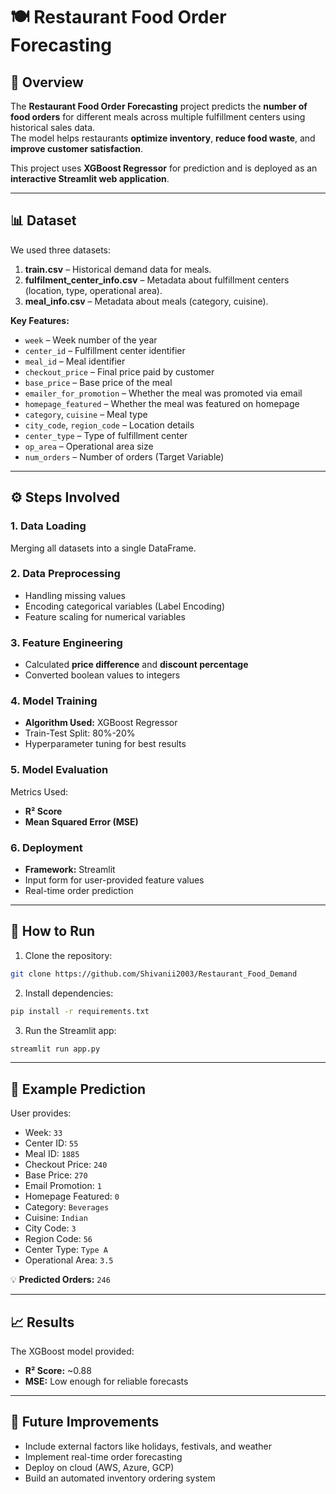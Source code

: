 # 🍽️ Restaurant Food Order Forecasting

## 📌 Overview
The **Restaurant Food Order Forecasting** project predicts the **number of food orders** for different meals across multiple fulfillment centers using historical sales data.  
The model helps restaurants **optimize inventory**, **reduce food waste**, and **improve customer satisfaction**.

This project uses **XGBoost Regressor** for prediction and is deployed as an **interactive Streamlit web application**.

---

## 📊 Dataset
We used three datasets:

1. **train.csv** – Historical demand data for meals.
2. **fulfilment_center_info.csv** – Metadata about fulfillment centers (location, type, operational area).
3. **meal_info.csv** – Metadata about meals (category, cuisine).

**Key Features:**
- `week` – Week number of the year
- `center_id` – Fulfillment center identifier
- `meal_id` – Meal identifier
- `checkout_price` – Final price paid by customer
- `base_price` – Base price of the meal
- `emailer_for_promotion` – Whether the meal was promoted via email
- `homepage_featured` – Whether the meal was featured on homepage
- `category`, `cuisine` – Meal type
- `city_code`, `region_code` – Location details
- `center_type` – Type of fulfillment center
- `op_area` – Operational area size
- `num_orders` – Number of orders (Target Variable)

---

## ⚙️ Steps Involved
### 1. Data Loading
Merging all datasets into a single DataFrame.

### 2. Data Preprocessing
- Handling missing values
- Encoding categorical variables (Label Encoding)
- Feature scaling for numerical variables

### 3. Feature Engineering
- Calculated **price difference** and **discount percentage**
- Converted boolean values to integers

### 4. Model Training
- **Algorithm Used:** XGBoost Regressor
- Train-Test Split: 80%-20%
- Hyperparameter tuning for best results

### 5. Model Evaluation
Metrics Used:
- **R² Score**
- **Mean Squared Error (MSE)**

### 6. Deployment
- **Framework:** Streamlit
- Input form for user-provided feature values
- Real-time order prediction

---

## 🚀 How to Run
1. Clone the repository:
```bash
git clone https://github.com/Shivanii2003/Restaurant_Food_Demand
```
2. Install dependencies:
```bash
pip install -r requirements.txt
```
3. Run the Streamlit app:
```bash
streamlit run app.py
```

---

## 📌 Example Prediction
User provides:
- Week: `33`
- Center ID: `55`
- Meal ID: `1885`
- Checkout Price: `240`
- Base Price: `270`
- Email Promotion: `1`
- Homepage Featured: `0`
- Category: `Beverages`
- Cuisine: `Indian`
- City Code: `3`
- Region Code: `56`
- Center Type: `Type A`
- Operational Area: `3.5`

💡 **Predicted Orders:** `246`

---

## 📈 Results
The XGBoost model provided:
- **R² Score:** ~0.88
- **MSE:** Low enough for reliable forecasts

---

## 📌 Future Improvements
- Include external factors like holidays, festivals, and weather
- Implement real-time order forecasting
- Deploy on cloud (AWS, Azure, GCP)
- Build an automated inventory ordering system

